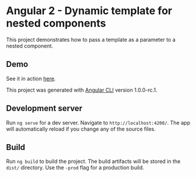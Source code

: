 # Angular 2 - Dynamic template for nested components

This project demonstrates how to pass a template as a parameter to a nested component.
## Demo 
See it in action [here](https://amirch1.github.io/dynamic_templates).

This project was generated with [Angular CLI](https://github.com/angular/angular-cli) version 1.0.0-rc.1.

## Development server
Run `ng serve` for a dev server. Navigate to `http://localhost:4200/`. The app will automatically reload if you change any of the source files.

## Build

Run `ng build` to build the project. The build artifacts will be stored in the `dist/` directory. Use the `-prod` flag for a production build.
